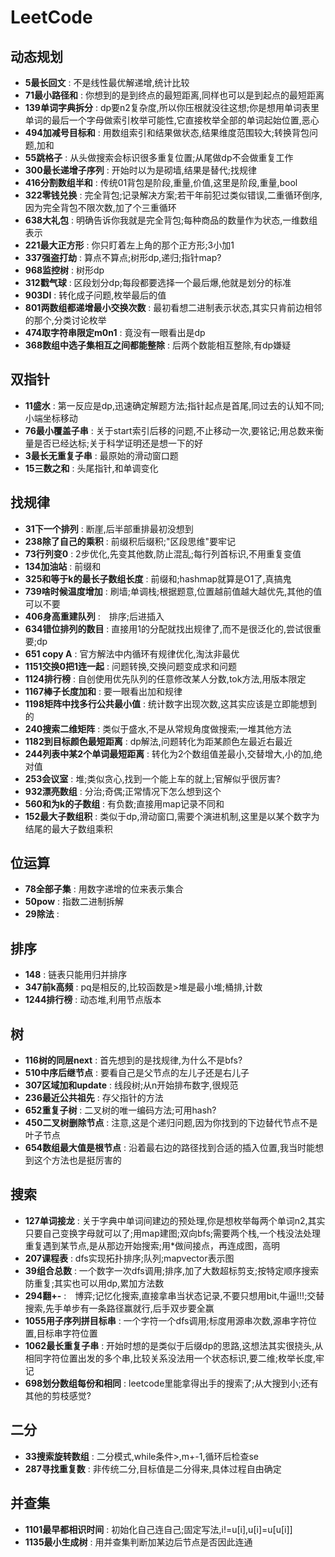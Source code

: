 # LeetCode   

## 动态规划   
- **5最长回文** : 不是线性最优解递增,统计比较   
- **71最小路径和** : 你想到的是到终点的最短距离,同样也可以是到起点的最短距离
- **139单词字典拆分** : dp要n2复杂度,所以你压根就没往这想;你是想用单词表里单词的最后一个字母做索引枚举可能性,它直接枚举全部的单词起始位置,恶心
- **494加减号目标和** : 用数组索引和结果做状态,结果维度范围较大;转换背包问题,加和   
- **55跳格子** : 从头做搜索会标识很多重复位置;从尾做dp不会做重复工作
- **300最长递增子序列** : 开始时以为是砌墙,结果是替代;找规律
- **416分割数组半和** : 传统01背包是阶段,重量,价值,这里是阶段,重量,bool
- **322零钱兑换** : 完全背包;记录解决方案;若干年前犯过类似错误,二重循环倒序,因为完全背包不限次数,加了个三重循环
- **638大礼包** : 明确告诉你我就是完全背包;每种商品的数量作为状态,一维数组表示
- **221最大正方形** : 你只盯着左上角的那个正方形;3小加1
- **337强盗打劫** : 算点不算点;树形dp,递归;指针map?
- **968监控树** : 树形dp
- **312戳气球** : 区段划分dp;每段都要选择一个最后爆,他就是划分的标准
- **903DI** : 转化成子问题,枚举最后的值
- **801两数组都递增最小交换次数** : 最初看想二进制表示状态,其实只肯前边相邻的那个,分类讨论枚举
- **474取字符串限定m0n1** : 竟没有一眼看出是dp
- **368数组中选子集相互之间都能整除** : 后两个数能相互整除,有dp嫌疑
## 双指针   
- **11盛水** : 第一反应是dp,迅速确定解题方法;指针起点是首尾,同过去的认知不同;小端坐标移动   
- **76最小覆盖子串** : 关于start索引后移的问题,不止移动一次,要铭记;用总数来衡量是否已经达标;关于科学证明还是想一下的好
- **3最长无重复子串** : 最原始的滑动窗口题
- **15三数之和** : 头尾指针,和单调变化
## 找规律   
- **31下一个排列** : 断崖,后半部重排最初没想到   
- **238除了自己的乘积** : 前缀积后缀积;"区段思维"要牢记
- **73行列变0** : 2步优化,先变其他数,防止混乱;每行列首标识,不用重复变值
- **134加油站** : 前缀和
- **325和等于k的最长子数组长度** : 前缀和;hashmap就算是O1了,真搞鬼
- **739啥时候温度增加** : 刷墙;单调栈;根据题意,位置越前值越大越优先,其他的值可以不要
- **406身高重建队列** :　排序;后进插入
- **634错位排列的数目** : 直接用1的分配就找出规律了,而不是很泛化的,尝试很重要;dp
- **651 copy A** : 官方解法中内循环有规律优化,淘汰非最优
- **1151交换0把1连一起** : 问题转换,交换问题变成求和问题
- **1124排行榜** : 自创使用优先队列的任意修改某人分数,tok方法,用版本限定
- **1167棒子长度加和** : 要一眼看出加和规律
- **1198矩阵中找多行公共最小值** : 统计数字出现次数,这其实应该是立即能想到的
- **240搜索二维矩阵** : 类似于盛水,不是从常规角度做搜索;一堆其他方法
- **1182到目标颜色最短距离** : dp解法,问题转化为距某颜色左最近右最近
- **244列表中某2个单词最短距离** : 转化为2个数组值差最小,交替增大,小的加,绝对值
- **253会议室** : 堆;类似贪心,找到一个能上车的就上;官解似乎很厉害?
- **932漂亮数组** : 分治;奇偶;正常情况下怎么想到这个
- **560和为k的子数组** : 有负数;直接用map记录不同和
- **152最大子数组积** : 类似于dp,滑动窗口,需要个演进机制,这里是以某个数字为结尾的最大子数组乘积
## 位运算   
- **78全部子集** : 用数字递增的位来表示集合   
- **50pow** : 指数二进制拆解
- **29除法** : 
## 排序   
- **148** : 链表只能用归并排序
- **347前k高频** : pq是相反的,比较函数是>堆是最小堆;桶排,计数
- **1244排行榜** : 动态堆,利用节点版本
## 树   
- **116树的同层next** : 首先想到的是找规律,为什么不是bfs?
- **510中序后继节点** : 要看自己是父节点的左儿子还是右儿子
- **307区域加和update** : 线段树;从n开始排布数字,很规范
- **236最近公共祖先** : 存父指针的方法
- **652重复子树** : 二叉树的唯一编码方法;可用hash?
- **450二叉树删除节点** : 注意,这是个递归问题,因为你找到的下边替代节点不是叶子节点
- **654数组最大值是根节点** : 沿着最右边的路径找到合适的插入位置,我当时能想到这个方法也是挺厉害的
## 搜索
- **127单词接龙** : 关于字典中单词间建边的预处理,你是想枚举每两个单词n2,其实只要自己变换字母就可以了;用map建图;双向bfs;需要两个栈,一个栈没法处理重复遇到某节点,是从那边开始搜索;用*做间接点，再连成图，高明
- **207课程表** : dfs实现拓扑排序;队列;mapvector表示图
- **39组合总数** : 一个数字一次dfs调用;排序,加了大数超标剪支;按特定顺序搜索防重复;其实也可以用dp,累加方法数
- **294翻+-** :　博弈;记忆化搜索,直接拿串当状态记录,不要只想用bit,牛逼!!!;交替搜索,先手单步有一条路径赢就行,后手双步要全赢
- **1055用子序列拼目标串** : 一个字符一个dfs调用;标度用源串次数,源串字符位置,目标串字符位置
- **1062最长重复子串** : 开始时想的是类似于后缀dp的思路,这想法其实很挠头,从相同字符位置出发的多个串,比较关系没法用一个状态标识,要二维;枚举长度,牢记
- **698划分数组每份和相同** : leetcode里能拿得出手的搜索了;从大搜到小;还有其他的剪枝感觉?
## 二分
- **33搜索旋转数组** : 二分模式,while条件>,m+-1,循环后检查se
- **287寻找重复数** : 非传统二分,目标值是二分得来,具体过程自由确定
## 并查集
- **1101最早都相识时间** : 初始化自己连自己;固定写法,i!=u[i],u[i]=u[u[i]]
- **1135最小生成树** : 用并查集判断加某边后节点是否因此连通